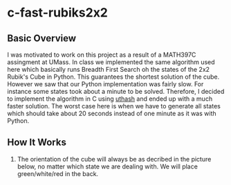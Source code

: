 # c-fast-rubiks2x2
## Basic Overview
I was motivated to work on this project as a result of a MATH397C assingment at UMass. In class we implemented the same algorithm used here which basically runs Breadth First Search oh the states of the 2x2 Rubik's Cube in Python. This guarantees the shortest solution of the cube. However we saw that our Python implementation was fairly slow. For instance some states took about a minute to be solved. Therefore, I decided to implement the algorithm in C using [uthash](https://troydhanson.github.io/uthash/) and ended up with a much faster solution. The worst case here is when we have to generate all states which should take about 20 seconds instead of one minute as it was with Python. 

## How It Works
1. The orientation of the cube will always be as decribed in the picture below, no matter which state we are dealing with. We will place green/white/red in the back.
